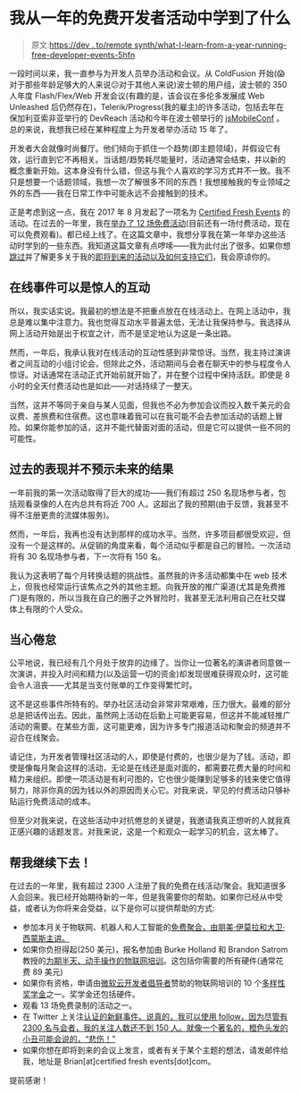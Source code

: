 # 我从一年的免费开发者活动中学到了什么

> 原文:[https://dev . to/remote synth/what-I-learn-from-a-year-running-free-developer-events-5hfn](https://dev.to/remotesynth/what-i-learned-from-a-year-of-running-free-developer-events-5hfn)

一段时间以来，我一直参与为开发人员举办活动和会议。从 ColdFusion 开始(😱对于那些年龄足够大的人来说😕对于其他人来说)波士顿的用户组，波士顿的 350 人年度 Flash/Flex/Web 开发会议(有趣的是，该会议在多伦多发展成 Web Unleashed 后仍然存在)，Telerik/Progress(我的雇主)的许多活动，包括去年在保加利亚索非亚举行的 DevReach 活动和今年在波士顿举行的 [jsMobileConf](https://jsmobileconf.com/) 。总的来说，我想我已经在某种程度上为开发者举办活动 15 年了。

开发者大会就像时尚餐厅。他们倾向于抓住一个趋势(即主题领域)，并假设它有效，运行直到它不再相关。当话题/趋势耗尽能量时，活动通常会结束，并以新的概念重新开始。这本身没有什么错，但这与我个人喜欢的学习方式并不一致。我不只是想要一个话题领域，我想一次了解很多不同的东西！我想接触我的专业领域之外的东西——我在日常工作中可能永远不会接触到的技术。

正是考虑到这一点，我在 2017 年 8 月发起了一项名为 [Certified Fresh Events](http://certifiedfreshevents.com/) 的活动。在过去的一年里，我在[举办了 12 场免费活动](https://certifiedfreshevents.com/recordings/)(目前还有一场付费活动，现在可以免费观看)。都已经上线了。在这篇文章中，我想分享我在第一年举办这些活动时学到的一些东西。我知道这篇文章有点啰嗦——我为此付出了很多。如果你想[跳过](#conclusion)并了解更多关于我的[即将到来的活动以及如何支持它们](#conclusion)，我会原谅你的。

## [](#online-events-can-be-surprisingly-interactive)在线事件可以是惊人的互动

所以，我实话实说。我最初的想法是不把重点放在在线活动上。在网上活动中，我总是难以集中注意力。我也觉得互动水平普遍太低，无法让我保持参与。我选择从网上活动开始是出于权宜之计，而不是坚定地认为这是一条出路。

然而，一年后，我承认我对在线活动的互动性感到非常惊讶。当然，我主持过演讲者之间互动的小组讨论会，但除此之外，活动期间与会者在聊天中的参与程度令人惊讶。对话通常在活动正式开始前就开始了，并在整个过程中保持活跃。即使是 8 小时的全天付费活动也是如此——对话持续了一整天。

当然，这并不等同于亲自与某人见面，但我也不必为参加会议而投入数千美元的会议费、差旅费和住宿费。这也意味着我可以在我可能不会去参加活动的话题上冒险。如果你能参加的话，这并不能代替面对面的活动，但是它可以提供一些不同的可能性。

## [](#past-performance-is-not-indicative-of-future-results)过去的表现并不预示未来的结果

一年前我的第一次活动取得了巨大的成功——我们有超过 250 名现场参与者，包括观看录像的人在内总共有将近 700 人。这超出了我的预期(由于反馈，我甚至不得不注册更贵的流媒体服务)。

然而，一年后，我再也没有达到那样的成功水平。当然，许多项目都很受欢迎，但没有一个是这样的。从促销的角度来看，每个活动似乎都是自己的冒险。一次活动将有 30 名现场参与者，下一次将有 150 名。

我认为这表明了每个月转换话题的挑战性。虽然我的许多活动都集中在 web 技术上，但我也经常运行该焦点之外的其他主题。向我开放的推广渠道(尤其是免费推广)是有限的，所以当我在自己的圈子之外冒险时，我甚至无法利用自己在社交媒体上有限的个人受众。

## [](#beware-of-burnout)当心倦怠

公平地说，我已经有几个月处于放弃的边缘了。当你让一位著名的演讲者同意做一次演讲，并投入时间和精力(以及运营一切的资金)却发现很难获得观众时，这可能会令人沮丧——尤其是当支付账单的工作变得繁忙时。

这不是这些事件所特有的。举办社区活动会非常非常艰难，压力很大。最难的部分总是把话传出去。因此，虽然网上活动在后勤上可能更容易，但这并不能减轻推广活动的需要。在某些方面，这可能更难，因为许多专门报道活动和聚会的频道并不迎合在线聚会。

请记住，为开发者管理社区活动的人，即使是付费的，也很少是为了钱。活动，即使是像每月聚会这样的活动，无论是在线还是面对面的，都需要花费大量的时间和精力来组织。即使一项活动是有利可图的，它也很少能赚到足够多的钱来使它值得努力，除非你真的因为钱以外的原因而关心它。对我来说，罕见的付费活动只够补贴运行免费活动的成本。

但至少对我来说，在这些活动中对抗倦怠的关键是，我邀请我真正想听的人就我真正感兴趣的话题发言。对我来说，这是一个和观众一起学习的机会，这太棒了。

## 帮我继续下去！

在过去的一年里，我有超过 2300 人注册了我的免费在线活动/聚会。我知道很多人会回来。我已经开始期待新的一年，但是我需要你的帮助。如果你已经从中受益，或者认为你将来会受益，以下是你可以提供帮助的方式:

*   参加本月关于物联网、机器人和人工智能的[免费聚会，由朋美·伊莫拉和大卫·西蒙斯主讲。](https://certifiedfreshevents.com/events/bots-iot-ai/)
*   如果你负担得起(250 美元)，报名参加由 Burke Holland 和 Brandon Satrom 教授的[为期半天、动手操作的物联网培训](https://certifiedfreshevents.com/events/building-iot-apps/)。这包括你需要的所有硬件(通常花费 89 美元)
*   如果你有资格，申请由[微软云开发者倡导者](https://developer.microsoft.com/en-us/advocates/index.htm)赞助的物联网培训的 10 个[多样性奖学金](https://certifiedfreshevents.com/contact/iot-scholarship/)之一。奖学金还包括硬件。
*   观看 13 场免费录制的活动之一。
*   在 Twitter 上关注[认证的新鲜事件。说真的，我可以使用 follow，因为尽管有 2300 名与会者，我的关注人数还不到 150 人。就像一个著名的，橙色头发的小丑可能会说的，“悲伤！”](https://twitter.com/fresheventsfl)
*   如果你想在即将到来的会议上发言，或者有关于某个主题的想法，请发邮件给我，地址是 Brian[at]certified fresh events[dot]com。

提前感谢！